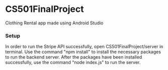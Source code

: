 # CS501FinalProject
Clothing Rental app made using Android Studio

### Setup
In order to run the Stripe API successfully, open CS501FinalProject/server in terminal. Use the command "npm install" to install the necessary packages to run the backend server. After the packages have been installed successfully, use the command "node index.js" to run the server.
